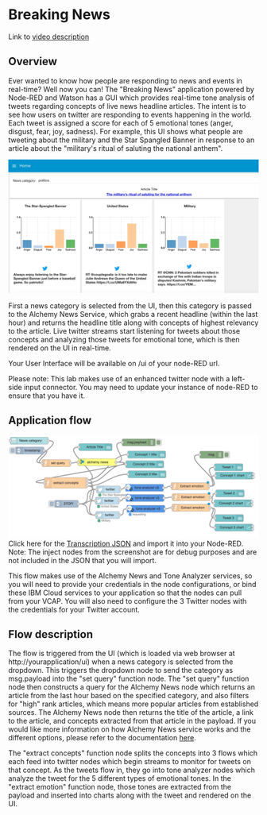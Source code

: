 # Breaking News
Link to [video description](https://youtu.be/40WDieYsk_0)

## Overview
Ever wanted to know how people are responding to news and events in real-time?  Well now you can!  The "Breaking News" application powered by Node-RED and Watson has a GUI which provides real-time tone analysis of tweets regarding concepts of live news headline articles.  The intent is to see how users on twitter are responding to events happening in the world.  Each tweet is assigned a score for each of 5 emotional tones (anger, disgust, fear, joy, sadness).  For example, this UI shows what people are tweeting about the military and the Star Spangled Banner in response to an article about the "military's ritual of saluting the national anthem".

![UI](ui.jpg)

First a news category is selected from the UI, then this category is passed to the Alchemy News Service, which grabs a recent headline (within the last hour) and returns the headline title along with concepts of highest relevancy to the article.  Live twitter streams start listening for tweets about those concepts and analyzing those tweets for emotional tone, which is then rendered on the UI in real-time.

Your User Interface will be available on /ui of your node-RED url.

Please note: This lab makes use of an enhanced twitter node with a left-side input connector. You may need to update your
instance of node-RED to ensure that you have it. 

## Application flow
![Transcription Flow](flow.jpg)
Click here for the [Transcription JSON](flow.json) and import it into your Node-RED.
Note: The inject nodes from the screenshot are for debug purposes and are not included in the JSON that you will import.

This flow makes use of the Alchemy News and Tone Analyzer services, so you will need to provide your credentials in the node configurations, or bind these IBM Cloud services to your application so that the nodes can pull from your VCAP.  You will also need to configure the 3 Twitter nodes with the credentials for your Twitter account.

## Flow description
The flow is triggered from the UI (which is loaded via web browser at http://yourapplication/ui) when a news category is selected from the dropdown.  This triggers the dropdown node to send the category as msg.payload into the "set query" function node.  The "set query" function node then constructs a query for the Alchemy News node which returns an article from the last hour based on the specified category, and also filters for "high" rank articles, which means more popular articles from established sources.  The Alchemy News node then returns the title of the article, a link to the article, and concepts extracted from that article in the payload.  If you would like more information on how Alchemy News service works and the different options, please refer to the documentation [here](http://docs.alchemyapi.com/docs).

The "extract concepts" function node splits the concepts into 3 flows which each feed into twitter nodes which begin streams to monitor for tweets on that concept.  As the tweets flow in, they go into tone analyzer nodes which analyze the tweet for the 5 different types of emotional tones.  In the "extract emotion" function node, those tones are extracted from the payload and inserted into charts along with the tweet and rendered on the UI.
